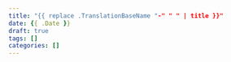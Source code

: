 ```yaml
---
title: "{{ replace .TranslationBaseName "-" " " | title }}"
date: {{ .Date }}
draft: true
tags: []
categories: []
---
```


<!--more-->

